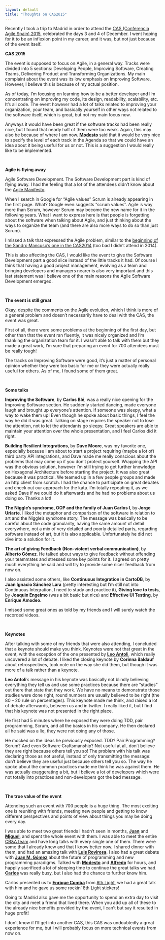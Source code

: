```yaml
---
layout: default
title: "Thoughts on CAS2015"
---
```


<p>Recently I took a trip to Madrid in order to attend the <u><a href="http://cas2015.agile-spain.org/cas-2015-2/">CAS (Conferencia Agile Spain) 2015</a></u>, celebrated the days 3 and 4 of December. I went hoping for it to be an inflexion point in my career, and it was, but not just because of the event itself.</p>
<p><strong> </strong></p>
<p><strong>CAS 2015</strong></p>
<p>The event is supposed to focus on Agile, in a general way. Tracks were divided into 5 sections: Developing People, Improving Software, Creating Teams, Delivering Product and Transforming Organizations. My main complaint about the event was its low emphasis on Improving Software. However, I believe this is because of my actual position.</p>
<p>As of today, I’m focusing on learning how to be a better developer and I’m concentrating on improving my code, its design, readability, scalability, etc. It’s all code. The event however had a lot of talks related to improving your organization, your team, and basically yourself in other ways not related to the software itself, which is great, but not my main focus now.</p>
<p>Anyways it would have been great if the software tracks had been really nice, but I found that nearly half of them were too weak. Again, this may also be because of where I am now. <u><a href="https://twitter.com/msanjuan"><strong>Modesto</strong></a></u> said that it would be very nice to specify the level of each track in the Agenda so that we could have an idea about it being useful for us or not. This is a suggestion I would really like to be implemented.</p>
<p>&nbsp;</p>
<p><strong>Agile is flying away</strong></p>
<p>Agile Software Development. The Software Development part is kind of flying away. I had the feeling that a lot of the attendees didn’t know about the <u><a href="http://www.agilemanifesto.org/">Agile Manifesto</a></u>.</p>
<p>When I search in Google for “Agile values” Scrum is already appearing in the first page. What? Google even suggests “scrum values”. Agile is way more than Scrum, however Scrum may become the new name for it in the following years. What I want to express here is that people is forgetting about the software when talking about Agile, and just thinking about the ways to organize the team (and there are also more ways to do so than just Scrum).</p>
<p>I missed a talk that expressed the Agile problem, similar to the <u><a href="https://www.youtube.com/watch?v=9OhXqBlCmrM">beginning of the Sandro Mancuso’s one in the CAS2014</a></u> (too bad I didn’t attend in 2014).</p>
<p>This is also affecting the CAS, I would like the event to give the Software Development part a good slice instead of the little tracks it had. Of course I think that having a good project management, evolving as a team and bringing developers and managers nearer is also very important and this last statement was I believe one of the main reasons the Agile Software Development emerged.</p>
<p>&nbsp;</p>
<p><strong>The event is still great</strong></p>
<p>Okay, despite the comments on the Agile evolution, which I think is more of a general problem and doesn’t necessarily have to deal with the CAS, the event was great.</p>
<p>First of all, there were some problems at the beginning of the first day, but other than that the event ran fluently, it was nicely organized and I’m thanking the organization team for it. I wasn’t able to talk with them but they made a great work, I’m sure that preparing an event for 700 attendees must be really tough!</p>
<p>The tracks on Improving Software were good, it’s just a matter of personal opinion whether they were too basic for me or they were actually really useful for others. As of me, I found some of them great.</p>
<p>&nbsp;</p>
<p><strong>Some talks</strong></p>
<p><strong>Improving the Software</strong>, by <strong>Carlos Blé</strong>, was a really nice opening for the Improving Software section. He suddenly started dancing, made everyone laugh and brought up everyone’s attention. If someone was sleepy, what a way to wake them up! Even though he spoke about basic things, I feel the way he did it was great. Talking on stage requires the speaker not to lose the attention, not to let the attendants go sleepy. Great speakers are able to maintain your attention over the whole presentation, and I feel Carlos did it right.</p>
<p><strong>Building Resilient Integrations</strong>, by <strong>Dave Moore</strong>, was my favorite one, especially because I am about to start a project requiring (maybe a lot of) third party API integrations, and Dave made me really conscious about the problems that may come up if you don’t protect yourself. Wrapping the API was the obvious solution, however I’m still trying to get further knowledge on Hexagonal Architecture before starting the project. It was also great because it was practical. We teamed up in a few people groups and made an http client from scratch. I had the chance to participate on great debates and check out our approach for the kata. I’m totally repeating it, as we asked Dave if we could do it afterwards and he had no problems about us doing so. Thanks a lot!</p>
<p><strong>The Niggle’s syndrome, OOP and the family of Juan Carlos I</strong>, by<strong> Jorge Uriarte</strong>. I liked the metaphor and comparison of the software in relation to art and the Niggle’s syndrome story. The message was basically to be careful about the code granularity, having the same amount of detail everywhere, not a mix of very detailed and poorly detailed parts, regarding software instead of art, but it is also applicable. Unfortunately he did not dive into a solution for it.</p>
<p><strong>The art of giving Feedback (Non-violent verbal communication)</strong>, by <strong>Alberto Gómez</strong>. He talked about ways to give feedback without offending your teammates and stressed some key points for it. I agreed on pretty much everything he said and will try to provide some nicer feedback from now on.</p>
<p>I also assisted some others, like <strong>Continuous Integration in CartoDB</strong>, by <strong>Juan Ignacio Sánchez Lara</strong> (pretty interesting but I’m still not into Continuous Integration, I need to study and practice it), <strong>Giving love to tests</strong>, by <strong>Joaquin Engelmo</strong> (was a bit basic but nice) and <strong>Effective UI Testing</strong>, by <strong>Enrique Amodeo</strong>.</p>
<p>I missed some great ones as told by my friends and I will surely watch the recorded videos.</p>
<p>&nbsp;</p>
<p><strong>Keynotes</strong></p>
<p>After talking with some of my friends that were also attending, I concluded that a keynote should make you think. Keynotes were not that great in the event, with the exception of the one presented by <u><a href="https://twitter.com/lantoli"><strong>Leo Antoli</strong></a></u>, which really uncovered a lot of debate. I liked the closing keynote by <strong>Corinna Baldauf</strong> about retrospectives, took note on the way she did them, but though it was more of a talk rather than a keynote.</p>
<p><strong>Leo Antoli</strong>’s message in his keynote was basically not blindly believing everything they tell us and use some practices because there are “studies” out there that state that they work. We have no means to demonstrate those studies were done right, round numbers are usually believed to be right (the 80 &#8211; 20 rule on percentages). This keynote made me think, and raised a lot of debate afterwards, between us and in twitter. I really liked it, but I find that his keynote was not presented in the right place.</p>
<p>He first had 5 minutes where he exposed they were doing TDD, pair programming, Scrum, and all the basics in his company. He then declared all he said was a lie, they were not doing any of those.</p>
<p>He mocked on the ideas he previously exposed. TDD? Pair Programming? Scrum? And even Software Craftsmanship? Not useful at all, don’t believe they are right because others tell you so! The problem with his talk was declaring those as not useful, instead of only transmitting the message: don’t believe they are useful just because others tell you so. The way he spoke about the common practices made me think he was against them. He was actually exaggerating a bit, but I believe a lot of developers which were not totally into practices and non-developers got the bad message.</p>
<p>&nbsp;</p>
<p><strong>The true value of the event</strong></p>
<p>Attending such an event with 700 people is a huge thing. The most exciting one is reuniting with friends, meeting new people and getting to know different perspectives and points of view about things you may be doing every day.</p>
<p>I was able to meet two great friends I hadn’t seen in months, <u><a href="https://twitter.com/juandvegarguez"><strong>Juan</strong></a></u> and <u><a href="https://twitter.com/Groxalf_Esp"><strong>Miguel</strong></a></u>, and spent the whole event with them. I was able to meet the entire <u><a href="http://www.carlosble.com/">CB&amp;A team</a></u> and have long talks with every single one of them. There were some that I already knew and that I know better now. I shared dinner with them, and had an amazing talk with <u><a href="https://twitter.com/luisrovirosa"><strong>Luis Rovirosa</strong></a></u>. I also had a great debate with <u><a href="https://twitter.com/_jmgomez_"><strong>Juan M. Gómez</strong></a></u> about the future of programming and new programming paradigms. Talked with <u><a href="https://twitter.com/msanjuan"><strong>Modesto</strong></a></u> and <u><a href="https://twitter.com/AlfredoCasado"><strong>Alfredo</strong></a></u> for hours, and happily sacrificed a lot of sleeping time to continue the great talks we had. <u><a href="https://twitter.com/carlosble"><strong>Carlos</strong></a></u> was really busy, but I also had the chance to further know him.</p>
<p>Carlos presented us to <strong><u><a href="https://twitter.com/ecomba">Enrique Comba</a></u></strong> from <u><a href="https://8thlight.com/">8th Light</a></u>, we had a great talk with him and he gave us some rockin’ 8th Light stickers!</p>
<p>Going to Madrid also gave me the opportunity to spend an extra day to visit the city and meet a friend that lived there. When you add up all of these to the already nice benefits provided by the event, I can’t but say it resulted in huge profit!</p>
<p>I don’t know if I’ll get into another CAS, this CAS was undoubtedly a great experience for me, but I will probably focus on more technical events from now on.</p>
<p>&nbsp;</p>